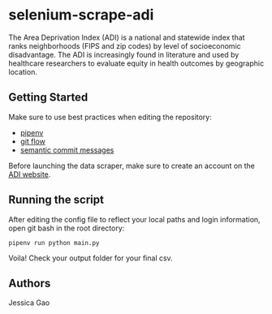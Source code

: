 # selenium-scrape-adi

The Area Deprivation Index (ADI) is a national and statewide index that ranks neighborhoods (FIPS and zip codes) by level of socioeconomic disadvantage. The ADI is increasingly found in literature and used by healthcare researchers to evaluate equity in health outcomes by geographic location.

## Getting Started

Make sure to use best practices when editing the repository:
- [pipenv](https://github.com/pypa/pipenv)
- [git flow](https://www.atlassian.com/git/tutorials/comparing-workflows/gitflow-workflow)
- [semantic commit messages](https://gist.github.com/joshbuchea/6f47e86d2510bce28f8e7f42ae84c716)

Before launching the data scraper, make sure to create an account on the [ADI website](https://www.hipxchange.org/ADI). 

## Running the script

After editing the config file to reflect your local paths and login information, open git bash in the root directory:

```
pipenv run python main.py
```

Voila! Check your output folder for your final csv. 

## Authors

Jessica Gao
